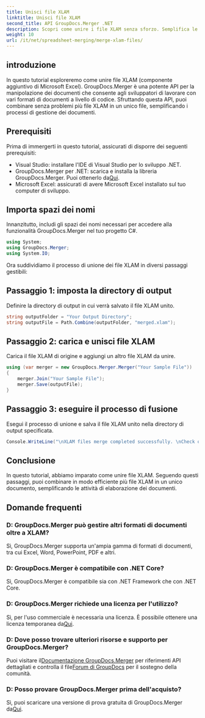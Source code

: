 ```yaml
---
title: Unisci file XLAM
linktitle: Unisci file XLAM
second_title: API GroupDocs.Merger .NET
description: Scopri come unire i file XLAM senza sforzo. Semplifica le tue attività di gestione dei documenti con questa potente API.
weight: 10
url: /it/net/spreadsheet-merging/merge-xlam-files/
---
```

## introduzione

In questo tutorial esploreremo come unire file XLAM (componente aggiuntivo di Microsoft Excel). GroupDocs.Merger è una potente API per la manipolazione dei documenti che consente agli sviluppatori di lavorare con vari formati di documenti a livello di codice. Sfruttando questa API, puoi combinare senza problemi più file XLAM in un unico file, semplificando i processi di gestione dei documenti.

## Prerequisiti

Prima di immergerti in questo tutorial, assicurati di disporre dei seguenti prerequisiti:

- Visual Studio: installare l'IDE di Visual Studio per lo sviluppo .NET.
-  GroupDocs.Merger per .NET: scarica e installa la libreria GroupDocs.Merger. Puoi ottenerlo da[Qui](https://releases.groupdocs.com/merger/net/).
- Microsoft Excel: assicurati di avere Microsoft Excel installato sul tuo computer di sviluppo.

## Importa spazi dei nomi

Innanzitutto, includi gli spazi dei nomi necessari per accedere alla funzionalità GroupDocs.Merger nel tuo progetto C#.

```csharp
using System; 
using GroupDocs.Merger;
using System.IO;
```

Ora suddividiamo il processo di unione dei file XLAM in diversi passaggi gestibili:

## Passaggio 1: imposta la directory di output

Definire la directory di output in cui verrà salvato il file XLAM unito.

```csharp
string outputFolder = "Your Output Directory";
string outputFile = Path.Combine(outputFolder, "merged.xlam");
```

## Passaggio 2: carica e unisci file XLAM

Carica il file XLAM di origine e aggiungi un altro file XLAM da unire.

```csharp
using (var merger = new GroupDocs.Merger.Merger("Your Sample File"))
{
    merger.Join("Your Sample File");
    merger.Save(outputFile);
}
```

## Passaggio 3: eseguire il processo di fusione

Esegui il processo di unione e salva il file XLAM unito nella directory di output specificata.

```csharp
Console.WriteLine("\nXLAM files merge completed successfully. \nCheck output in {0}", outputFolder);
```

## Conclusione

In questo tutorial, abbiamo imparato come unire file XLAM. Seguendo questi passaggi, puoi combinare in modo efficiente più file XLAM in un unico documento, semplificando le attività di elaborazione dei documenti.

## Domande frequenti

### D: GroupDocs.Merger può gestire altri formati di documenti oltre a XLAM?

Sì, GroupDocs.Merger supporta un'ampia gamma di formati di documenti, tra cui Excel, Word, PowerPoint, PDF e altri.

### D: GroupDocs.Merger è compatibile con .NET Core?

Sì, GroupDocs.Merger è compatibile sia con .NET Framework che con .NET Core.

### D: GroupDocs.Merger richiede una licenza per l'utilizzo?

Sì, per l'uso commerciale è necessaria una licenza. È possibile ottenere una licenza temporanea da[Qui](https://purchase.groupdocs.com/temporary-license/).

### D: Dove posso trovare ulteriori risorse e supporto per GroupDocs.Merger?

 Puoi visitare il[Documentazione GroupDocs.Merger](https://tutorials.groupdocs.com/merger/net/) per riferimenti API dettagliati e controlla il file[Forum di GroupDocs](https://forum.groupdocs.com/c/merger/32) per il sostegno della comunità.

### D: Posso provare GroupDocs.Merger prima dell'acquisto?

 Sì, puoi scaricare una versione di prova gratuita di GroupDocs.Merger da[Qui](https://releases.groupdocs.com/).